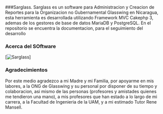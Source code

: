 ###Sarglass.
Sarglass es un software para Administracion y Creacion de Reportes para la Organizacion no Gubernamental Glasswing en Nicaragua, esta herramienta es desarrollada utilizando Framework MVC Cakephp 3, ademas de los gestores de base de datos MariaDB y PostgreSQL. En el repositorio se encuentra la documentacion, para el seguimiento del desarrollo

### Acerca del SOftware
[![Sarglass](https://github.com/Thealexander/Sarglass/blob/master/Documentos/Logos-de-las-versiones/SAE.png)]

### Agradecimientos
Por este medio agradezco a mi Madre y mi Familia, por apoyarme en mis labores, a la ONG de Glasswing y su personal por disponer de su tiempo y colaboracion, asi mismo de las personas (profesores y amistades quienes me tendieron una mano), a mis profesores que han estado a lo largo de mi carrera, a la Facultad de Ingenieria de la UAM, y a mi estimado Tutor Rene Mansell.


